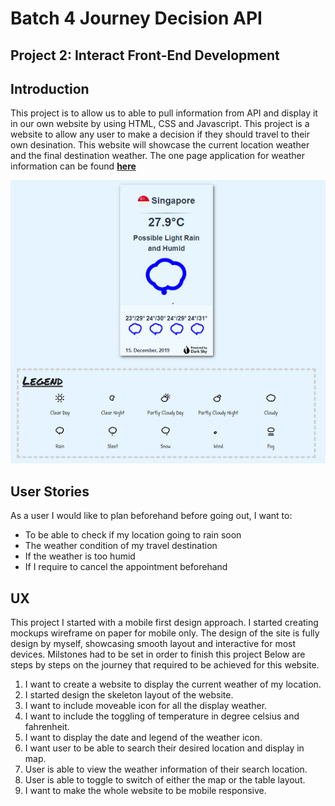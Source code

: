 # **Batch 4 Journey Decision API**
## **Project 2: Interact Front-End Development** 

## Introduction
This project is to allow us to able to pull information from API and display it in our own website by using HTML, CSS and Javascript. This project is a website to allow any user to make a decision if they should travel to their own desination. This website will showcase the current location weather and the final destination weather. The one page application for weather information can be found **[here](https://yishenglee.github.io/Journey-Decision-API/)**

![Thumbnail -img](https://github.com/YiShengLee/Journey-Decision-API/raw/master/images/cover.png)
<!-- <p>&nbsp;</p>  -->

## User Stories
As a user I would like to plan beforehand before going out, I want to:
<ul>
<li>To be able to check if my location going to rain soon</li>
<li>The weather condition of my travel destination</li>
<li>If the weather is too humid</li>
<li>If I require to cancel the appointment beforehand</li>
</ul>

## UX
This project I started with a mobile first design approach. I started creating mockups wireframe on paper for mobile only. The design of the site is fully design by myself, showcasing smooth layout and interactive for most devices.
Milstones had to be set in order to finish this project Below are steps by steps on the journey that required to be achieved for this website.

1. I want to create a website to display the current weather of my location.
2. I started design the skeleton layout of the website.
3. I want to include moveable icon for all the display weather.
4. I want to include the toggling of temperature in degree celsius and fahrenheit.
5. I want to display the date and legend of the weather icon.
6. I want user to be able to search their desired location and display in map.
7. User is able to view the weather information of their search location.
8. User is able to toggle to switch of either the map or the table layout.
9. I want to make the whole website to be mobile responsive.









